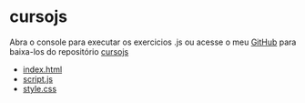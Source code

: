 # cursojs

Abra o console para executar os exercicios .js ou acesse o meu <a href="https://github.com/jhonatanccsouza" target="_blank">GitHub</a> para baixa-los do repositório <a href="https://github.com/jhonatanccsouza/cursojs" target="_blank">cursojs</a>

<ul>
    <li><a href="index.html" target="_blank">index.html</a></li>
    <li><a href="script.js" target="_blank">script.js</a></li>
    <li><a href="style.css" target="_blank">style.css</a></li>
   
</ul>


    

